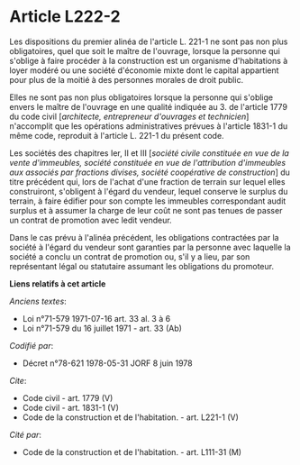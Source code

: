 # Article L222-2

Les dispositions du premier alinéa de l'article L. 221-1 ne sont pas non plus obligatoires, quel que soit le maître de
l'ouvrage, lorsque la personne qui s'oblige à faire procéder à la construction est un organisme d'habitations à loyer modéré
ou une société d'économie mixte dont le capital appartient pour plus de la moitié à des personnes morales de droit public.

Elles ne sont pas non plus obligatoires lorsque la personne qui s'oblige envers le maître de l'ouvrage en une qualité
indiquée au 3. de l'article 1779 du code civil [*architecte, entrepreneur d'ouvrages et technicien*] n'accomplit que les
opérations administratives prévues à l'article 1831-1 du même code, reproduit à l'article L. 221-1 du présent code.

Les sociétés des chapitres Ier, II et III [*société civile constituée en vue de la vente d'immeubles, société constituée en
vue de l'attribution d'immeubles aux associés par fractions divises, société coopérative de construction*] du titre précédent
qui, lors de l'achat d'une fraction de terrain sur lequel elles construiront, s'obligent à l'égard du vendeur, lequel
conserve le surplus du terrain, à faire édifier pour son compte les immeubles correspondant audit surplus et à assumer la
charge de leur coût ne sont pas tenues de passer un contrat de promotion avec ledit vendeur.

Dans le cas prévu à l'alinéa précédent, les obligations contractées par la société à l'égard du vendeur sont garanties par la
personne avec laquelle la société a conclu un contrat de promotion ou, s'il y a lieu, par son représentant légal ou
statutaire assumant les obligations du promoteur.

**Liens relatifs à cet article**

_Anciens textes_:

  - Loi n°71-579 1971-07-16 art. 33 al. 3 à 6
  - Loi n°71-579 du 16 juillet 1971 - art. 33 (Ab)

_Codifié par_:

  - Décret n°78-621 1978-05-31 JORF 8 juin 1978

_Cite_:

  - Code civil - art. 1779 (V)
  - Code civil - art. 1831-1 (V)
  - Code de la construction et de l'habitation. - art. L221-1 (V)

_Cité par_:

  - Code de la construction et de l'habitation. - art. L111-31 (M)
